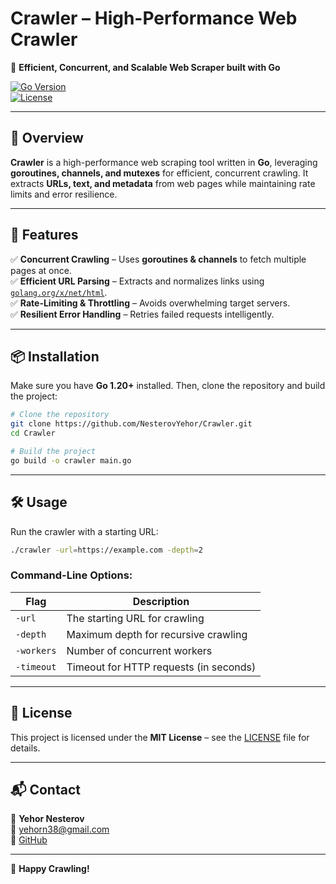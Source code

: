 # **Crawler – High-Performance Web Crawler**

📌 **Efficient, Concurrent, and Scalable Web Scraper built with Go**

[![Go Version](https://img.shields.io/badge/Go-1.20%2B-blue)](https://golang.org/)  
[![License](https://img.shields.io/github/license/NesterovYehor/Crawler)](LICENSE)  

---

## **📖 Overview**
**Crawler** is a high-performance web scraping tool written in **Go**, leveraging **goroutines, channels, and mutexes** for efficient, concurrent crawling. It extracts **URLs, text, and metadata** from web pages while maintaining rate limits and error resilience.

---

## **🚀 Features**
✅ **Concurrent Crawling** – Uses **goroutines & channels** to fetch multiple pages at once.  
✅ **Efficient URL Parsing** – Extracts and normalizes links using [`golang.org/x/net/html`](https://pkg.go.dev/golang.org/x/net/html).  
✅ **Rate-Limiting & Throttling** – Avoids overwhelming target servers.  
✅ **Resilient Error Handling** – Retries failed requests intelligently.  

---

## **📦 Installation**
Make sure you have **Go 1.20+** installed. Then, clone the repository and build the project:

```sh
# Clone the repository
git clone https://github.com/NesterovYehor/Crawler.git
cd Crawler

# Build the project
go build -o crawler main.go
```

---

## **🛠 Usage**
Run the crawler with a starting URL:

```sh
./crawler -url=https://example.com -depth=2
```

### **Command-Line Options:**
| Flag            | Description                                   |
|----------------|-----------------------------------------------|
| `-url`        | The starting URL for crawling                 |
| `-depth`      | Maximum depth for recursive crawling          |
| `-workers`    | Number of concurrent workers                  |
| `-timeout`    | Timeout for HTTP requests (in seconds)        |


---

## **📜 License**
This project is licensed under the **MIT License** – see the [LICENSE](LICENSE) file for details.

---

## **📬 Contact**
👤 **Yehor Nesterov**  
📧 yehorn38@gmail.com  
📌 [GitHub](https://github.com/NesterovYehor)  

---

🚀 **Happy Crawling!**
